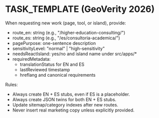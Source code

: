# TASK_TEMPLATE (GeoVerity 2026)

When requesting new work (page, tool, or island), provide:

- route_en: string (e.g., "/higher-education-consulting/")
- route_es: string (e.g., "/es/consultoria-academica/")
- pagePurpose: one-sentence description
- sensitivityLevel: "normal" | "high-sensitivity"
- needsReactIsland: yes/no and island name under src/apps/*
- requiredMetadata:
  - translationStatus for EN and ES
  - lastReviewed timestamp
  - hreflang and canonical requirements

Rules:
- Always create EN + ES stubs, even if ES is a placeholder.
- Always create JSON twins for both EN + ES stubs.
- Update sitemap/category indexes after new routes.
- Never insert real marketing copy unless explicitly provided.
